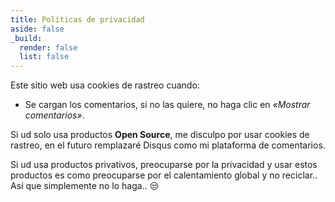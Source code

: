 ```yaml
---
title: Políticas de privacidad
aside: false
_build:
  render: false
  list: false
---
```


Este sitio web usa cookies de rastreo cuando:

* Se cargan los comentarios, si no las quiere, no haga clic en *«Mostrar
  comentarios»*.

Si ud solo usa productos **Open Source**, me disculpo por usar cookies de
rastreo, en el futuro remplazaré Disqus como mi plataforma de comentarios.

Si ud usa productos privativos, preocuparse por la privacidad y usar estos
productos es como preocuparse por el calentamiento global y no reciclar.. Así
que simplemente no lo haga.. 😒

